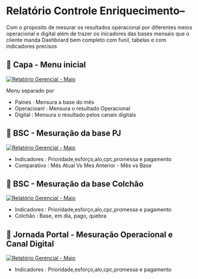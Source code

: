 
# Relatório Controle Enriquecimento– 

Com o proposito de mesurar os resultados operacional por diferentes meios operacional e digital além de trazer os inicadores das bases mensais que o cliente manda
Dashboard bem completo com funil, tabelas e com indicadores precisos 



## 📄 Capa - Menu inicial
[![Relatório Gerencial - Maio](https://raw.githubusercontent.com/rasta-slaine/DashBoard---Gerencial-Itau/refs/heads/main/Gerencial%20Ita%C3%BA%20-%20img1.png)](https://www.itau.com.br)

Menu separado por
- Paines : Mensura a base do mês
- Operacioanl : Mensura o resultado Operacional
- Digital : Mensura o resultado pelos canais digitais

  



## 📄 BSC - Mesuração da base PJ
[![Relatório Gerencial - Maio](https://raw.githubusercontent.com/rasta-slaine/DashBoard---Gerencial-Itau/refs/heads/main/Gerencial%20Ita%C3%BA%20-%20img2-1.png)](https://www.itau.com.br)

- Indicadores : Prioridade,esforço,alo,cpc,promessa e pagamento
- Comparativo : Mês Atual Vs Mes Anterior - Mês vs Base





## 📄 BSC - Mesuração da base Colchão
[![Relatório Gerencial - Maio](https://raw.githubusercontent.com/rasta-slaine/DashBoard---Gerencial-Itau/refs/heads/main/Gerencial%20Ita%C3%BA%20-%20img3-1.png)](https://www.itau.com.br)

- Indicadores : Prioridade,esforço,alo,cpc,promessa e pagamento
- Colchão : Base, em dia, pago, quebra



  

## 📄 Jornada Portal - Mesuração Operacional e Canal Digital
[![Relatório Gerencial - Maio](https://raw.githubusercontent.com/rasta-slaine/DashBoard---Gerencial-Itau/refs/heads/main/Gerencial%20Ita%C3%BA%20-%20img4-1.png)](https://www.itau.com.br)

- Indicadores : Prioridade,esforço,alo,cpc,promessa e pagamento
